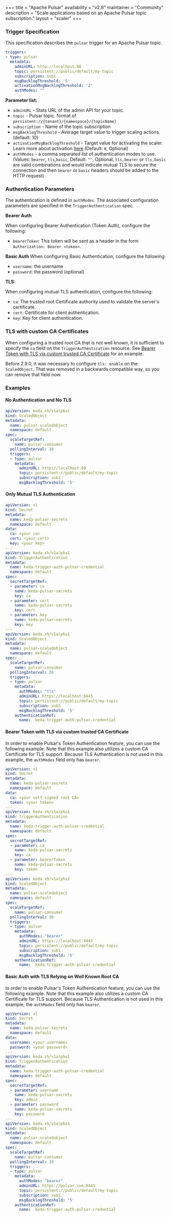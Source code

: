 +++
title = "Apache Pulsar"
availability = "v2.8"
maintainer = "Community"
description = "Scale applications based on an Apache Pulsar topic subscription."
layout = "scaler"
+++

### Trigger Specification

This specification describes the `pulsar` trigger for an Apache Pulsar topic.

```yaml
triggers:
- type: pulsar
  metadata:
    adminURL: http://localhost:80
    topic: persistent://public/default/my-topic
    subscription: sub1
    msgBacklogThreshold: '5'
    activationMsgBacklogThreshold: '2'
    authModes: ""
```

**Parameter list:**

- `adminURL` - Stats URL of the admin API for your topic.
- `topic` - Pulsar topic. format of `persistent://{tenant}/{namespace}/{topicName}`
- `subscription` - Name of the topic subscription
- `msgBacklogThreshold` - Average target value to trigger scaling actions. (default: 10)
- `activationMsgBacklogThreshold` - Target value for activating the scaler. Learn more about activation [here](./../concepts/scaling-deployments.md#activating-and-scaling-thresholds).(Default: `0`, Optional)
- `authModes` - a comma separated list of authentication modes to use. (Values: `bearer`, `tls`,`basic`, Default: `""`, Optional, `tls,bearer` or `tls,basic` are valid combinations and would indicate mutual TLS to secure the connection and then `bearer` or `basic` headers should be added to the HTTP request)

### Authentication Parameters

The authentication is defined in `authModes`. The associated configuration parameters are specified in the `TriggerAuthentication` spec.  

**Bearer Auth**

When configuring Bearer Authentication (Token Auth), configure the following:

- `bearerToken`: This token will be sent as a header in the form `Authorization: Bearer <token>`. 

**Basic Auth**
When configuring Basic Authentication, configure the following:

- `username`: the username
- `password`: the password (optional)

**TLS:**

When configuring mutual TLS authentication, configure the following:

- `ca`: The trusted root Certificate authority used to validate the server's certificate.
- `cert`: Certificate for client authentication.
- `key`: Key for client authentication. 


### TLS with custom CA Certificates

When configuring a trusted root CA that is not well known, it is sufficient to specify the `ca` field on the `TriggerAuthentication` resource. See [Bearer Token with TLS via custom trusted CA Certificate](#bearer-token-with-tls-via-custom-trusted-ca-certificate) for an example.

Before 2.9.0, it was necessary to configure `tls: enable` on the `ScaledObject`. That was removed in a backwards compatible way, so you can remove that field now.

### Examples

#### No Authentication and No TLS

```yaml
apiVersion: keda.sh/v1alpha1
kind: ScaledObject
metadata:
  name: pulsar-scaledobject
  namespace: default
spec:
  scaleTargetRef:
    name: pulsar-consumer
  pollingInterval: 30
  triggers:
  - type: pulsar
    metadata:
      adminURL: http://localhost:80
      topic: persistent://public/default/my-topic
      subscription: sub1
      msgBacklogThreshold: '5'
```

#### Only Mutual TLS Authentication

```yaml
apiVersion: v1
kind: Secret
metadata:
  name: keda-pulsar-secrets
  namespace: default
data:
  ca: <your ca>
  cert: <your cert>
  key: <your key>
---
apiVersion: keda.sh/v1alpha1
kind: TriggerAuthentication
metadata:
  name: keda-trigger-auth-pulsar-credential
  namespace: default
spec:
  secretTargetRef:
  - parameter: ca
    name: keda-pulsar-secrets
    key: ca
  - parameter: cert
    name: keda-pulsar-secrets
    key: cert
  - parameter: key
    name: keda-pulsar-secrets
    key: key
---
apiVersion: keda.sh/v1alpha1
kind: ScaledObject
metadata:
  name: pulsar-scaledobject
  namespace: default
spec:
  scaleTargetRef:
    name: pulsar-consumer
  pollingInterval: 30
  triggers:
  - type: pulsar
    metadata:
      authModes: "tls"
      adminURL: https://localhost:8443
      topic: persistent://public/default/my-topic
      subscription: sub1
      msgBacklogThreshold: '5'
    authenticationRef:
      name:  keda-trigger-auth-pulsar-credential
```

#### Bearer Token with TLS via custom trusted CA Certificate

In order to enable Pulsar's Token Authentication feature, you can use the following example. Note that this example
also utilizes a custom CA Certificate for TLS support. Because TLS Authentication is not used in this example, the
`authModes` field only has `bearer`.

```yaml
apiVersion: v1
kind: Secret
metadata:
  name: keda-pulsar-secrets
  namespace: default
data:
  ca: <your self signed root CA>
  token: <your token>
---
apiVersion: keda.sh/v1alpha1
kind: TriggerAuthentication
metadata:
  name: keda-trigger-auth-pulsar-credential
  namespace: default
spec:
  secretTargetRef:
  - parameter: ca
    name: keda-pulsar-secrets
    key: ca
  - parameter: bearerToken
    name: keda-pulsar-secrets
    key: token
---
apiVersion: keda.sh/v1alpha1
kind: ScaledObject
metadata:
  name: pulsar-scaledobject
  namespace: default
spec:
  scaleTargetRef:
    name: pulsar-consumer
  pollingInterval: 30
  triggers:
  - type: pulsar
    metadata:
      authModes: "bearer"
      adminURL: https://localhost:8443
      topic: persistent://public/default/my-topic
      subscription: sub1
      msgBacklogThreshold: '5'
    authenticationRef:
      name:  keda-trigger-auth-pulsar-credential
```

#### Basic Auth with TLS Relying on Well Known Root CA

In order to enable Pulsar's Token Authentication feature, you can use the following example. Note that this example
also utilizes a custom CA Certificate for TLS support. Because TLS Authentication is not used in this example, the
`authModes` field only has `bearer`.

```yaml
apiVersion: v1
kind: Secret
metadata:
  name: keda-pulsar-secrets
  namespace: default
data:
  username: <your username>
  password: <your password>
---
apiVersion: keda.sh/v1alpha1
kind: TriggerAuthentication
metadata:
  name: keda-trigger-auth-pulsar-credential
  namespace: default
spec:
  secretTargetRef:
  - parameter: username
    name: keda-pulsar-secrets
    key: admin
  - parameter: password
    name: keda-pulsar-secrets
    key: password
---
apiVersion: keda.sh/v1alpha1
kind: ScaledObject
metadata:
  name: pulsar-scaledobject
  namespace: default
spec:
  scaleTargetRef:
    name: pulsar-consumer
  pollingInterval: 30
  triggers:
  - type: pulsar
    metadata:
      authModes: "bearer"
      adminURL: https://pulsar.com:8443
      topic: persistent://public/default/my-topic
      subscription: sub1
      msgBacklogThreshold: '5'
    authenticationRef:
      name:  keda-trigger-auth-pulsar-credential
```
